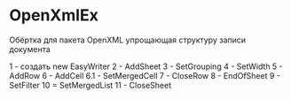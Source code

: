 # OpenXmlEx
Обёртка для пакета OpenXML упрощающая структуру записи документа

1 - создать new EasyWriter
2 - AddSheet
3 - SetGrouping
4 - SetWidth
5 - AddRow
6 - AddCell
6.1 - SetMergedCell
7 - CloseRow
8 - EndOfSheet
9 -  SetFilter
10 = SetMergedList
11 - CloseSheet
